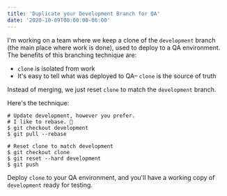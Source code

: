 ```yaml
---
title: 'Duplicate your Development Branch for QA'
date: '2020-10-09T00:00:00-06:00'
---
```


I'm working on a team where we keep a clone of the `development` branch (the main
place where work is done), used to deploy to a QA environment. The benefits of
this branching technique are:

- `clone` is isolated from work
- It's easy to tell what was deployed to QA– `clone` is the source of truth

Instead of merging, we just reset `clone` to match the `development` branch.

Here's the technique:

```
# Update development, however you prefer.
# I like to rebase. 🤘
$ git checkout development
$ git pull --rebase

# Reset clone to match development
$ git checkout clone
$ git reset --hard development
$ git push
```

Deploy `clone` to your QA environment, and you'll have a working copy of
`development` ready for testing.
